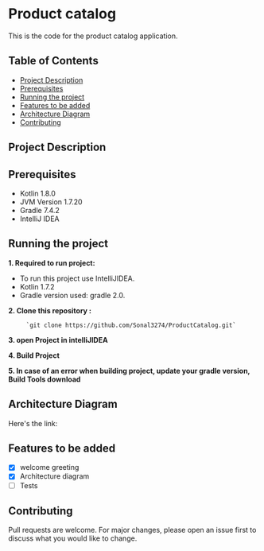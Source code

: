 # Product catalog

This is the code for the product catalog application.

## Table of Contents

- [Project Description](#project-description)
- [Prerequisites](#prerequisites)
- [Running the project](#running-the-project)
- [Features to be added](#features-to-be-added)
- [Architecture Diagram](#architecture-diagram)
- [Contributing](#contributing)

## Project Description



## Prerequisites
* Kotlin 1.8.0
* JVM Version 1.7.20
* Gradle 7.4.2
* IntelliJ IDEA

## Running the project

**1. Required to run project:**
- To run this project use IntelliJIDEA.
- Kotlin 1.7.2
- Gradle version used: gradle 2.0.

**2. Clone this repository :**

         `git clone https://github.com/Sonal3274/ProductCatalog.git`

**3. open Project in intelliJIDEA**

**4. Build Project**

**5. In case of an error when building project, update your gradle version, Build Tools download**

## Architecture Diagram
Here's the link: 

## Features to be added
- [x] welcome greeting
- [x] Architecture diagram
- [ ] Tests

## Contributing
Pull requests are welcome.
For major changes, please open an issue first to discuss what you would like to change.






